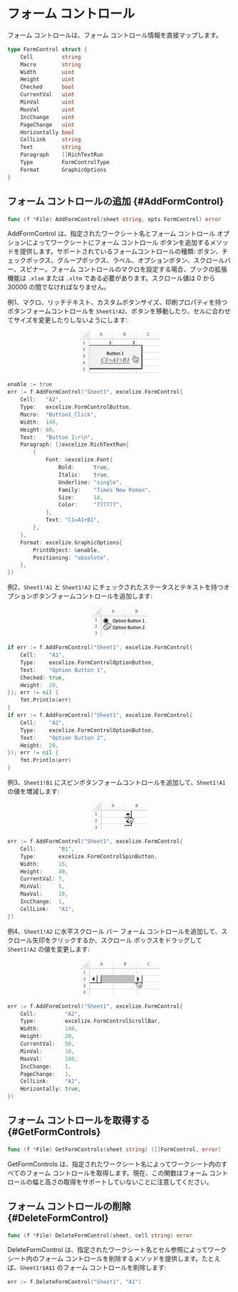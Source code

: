 # フォーム コントロール

フォーム コントロールは、フォーム コントロール情報を直接マップします。

```go
type FormControl struct {
    Cell         string
    Macro        string
    Width        uint
    Height       uint
    Checked      bool
    CurrentVal   uint
    MinVal       uint
    MaxVal       uint
    IncChange    uint
    PageChange   uint
    Horizontally bool
    CellLink     string
    Text         string
    Paragraph    []RichTextRun
    Type         FormControlType
    Format       GraphicOptions
}
```

## フォーム コントロールの追加 {#AddFormControl}

```go
func (f *File) AddFormControl(sheet string, opts FormControl) error
```

AddFormControl は、指定されたワークシート名とフォーム コントロール オプションによってワークシートにフォーム コントロール ボタンを追加するメソッドを提供します。サポートされているフォームコントロールの種類: ボタン、チェックボックス、グループボックス、ラベル、オプションボタン、スクロールバー、スピナー。フォーム コントロールのマクロを設定する場合、ブックの拡張機能は `.xlsm` または `.xltm` である必要があります。スクロール値は 0 から 30000 の間でなければなりません。

例1、マクロ、リッチテキスト、カスタムボタンサイズ、印刷プロパティを持つボタンフォームコントロールを `Sheet1!A2`、ボタンを移動したり、セルに合わせてサイズを変更したりしないようにします:

<p align="center"><img width="180" src="./images/form_ctrl_button.gif" alt="Excelize でボタンフォームコントロールを追加する"></p>

```go
enable := true
err := f.AddFormControl("Sheet1", excelize.FormControl{
    Cell:   "A2",
    Type:   excelize.FormControlButton,
    Macro:  "Button1_Click",
    Width:  140,
    Height: 60,
    Text:   "Button 1\r\n",
    Paragraph: []excelize.RichTextRun{
        {
            Font: &excelize.Font{
                Bold:      true,
                Italic:    true,
                Underline: "single",
                Family:    "Times New Roman",
                Size:      14,
                Color:     "777777",
            },
            Text: "C1=A1+B1",
        },
    },
    Format: excelize.GraphicOptions{
        PrintObject: &enable,
        Positioning: "absolute",
    },
})
```

例2、`Sheet1!A1` と `Sheet1!A2` にチェックされたステータスとテキストを持つオプションボタンフォームコントロールを追加します:

<p align="center"><img width="127" src="./images/form_ctrl_option_button.gif" alt="Excelize でオプション ボタン フォーム コントロールを追加する"></p>

```go
if err := f.AddFormControl("Sheet1", excelize.FormControl{
    Cell:    "A1",
    Type:    excelize.FormControlOptionButton,
    Text:    "Option Button 1",
    Checked: true,
    Height:  20,
}); err != nil {
    fmt.Println(err)
}
if err := f.AddFormControl("Sheet1", excelize.FormControl{
    Cell:    "A2",
    Type:    excelize.FormControlOptionButton,
    Text:    "Option Button 2",
    Height:  20,
}); err != nil {
    fmt.Println(err)
}
```

例3、`Sheet1!B1` にスピンボタンフォームコントロールを追加して、`Sheet1!A1` の値を増減します:

<p align="center"><img width="126" src="./images/form_ctrl_spin_button.gif" alt="Excelize でスピンボタンフォームコントロールを追加する"></p>

```go
err := f.AddFormControl("Sheet1", excelize.FormControl{
    Cell:       "B1",
    Type:       excelize.FormControlSpinButton,
    Width:      15,
    Height:     40,
    CurrentVal: 7,
    MinVal:     5,
    MaxVal:     10,
    IncChange:  1,
    CellLink:   "A1",
})
```

例4、`Sheet1!A2` に水平スクロール バー フォーム コントロールを追加して、スクロール矢印をクリックするか、スクロール ボックスをドラッグして `Sheet1!A2` の値を変更します:

<p align="center"><img width="180" src="./images/form_ctrl_scroll_bar.gif" alt="Excelize を使用して水平スクロールバーフォームコントロールを追加する"></p>

```go
err := f.AddFormControl("Sheet1", excelize.FormControl{
    Cell:         "A2",
    Type:         excelize.FormControlScrollBar,
    Width:        140,
    Height:       20,
    CurrentVal:   50,
    MinVal:       10,
    MaxVal:       100,
    IncChange:    1,
    PageChange:   1,
    CellLink:     "A1",
    Horizontally: true,
})
```

## フォーム コントロールを取得する {#GetFormControls}

```go
func (f *File) GetFormControls(sheet string) ([]FormControl, error)
```

GetFormControls は、指定されたワークシート名によってワークシート内のすべてのフォーム コントロールを取得します。現在、この関数はフォーム コントロールの幅と高さの取得をサポートしていないことに注意してください。

## フォーム コントロールの削除 {#DeleteFormControl}

```go
func (f *File) DeleteFormControl(sheet, cell string) error
```

DeleteFormControl は、指定されたワークシート名とセル参照によってワークシート内のフォーム コントロールを削除するメソッドを提供します。たとえば、`Sheet1!$A$1` のフォーム コントロールを削除します:

```go
err := f.DeleteFormControl("Sheet1", "A1")
```
